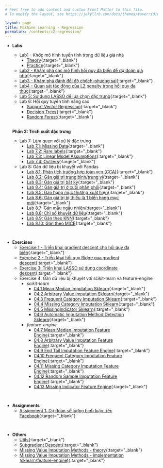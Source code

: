 ```yaml
---
# Feel free to add content and custom Front Matter to this file.
# To modify the layout, see https://jekyllrb.com/docs/themes/#overriding-theme-defaults

layout: page
title: Machine Learning - Regression
permalink: /contents/c2-regression/
---
```


- **Labs**
  - Lab1 - Khớp mô hình tuyến tính trong dữ liệu giá nhà
    - [Theory](lab-1-theory.html){:target="_blank"}
    - [Practice](lab-1.html){:target="_blank"}
  - [Lab2 - Khám phá các mô hình hồi quy đa biến để dự đoán giá nhà](lab-2.html){:target="_blank"}
  - [Lab3 - Khám phá đánh đổi độ chệch-phương sai](lab-3.html){:target="_blank"}
  - [Lab4 - Quan sát tác động của L2 penalty trong hồi quy đa thức](lab-4.html){:target="_blank"}
  - [Lab 5: Sử dụng LASSO để lựa chọn đặc trưng](lab-5.html){:target="_blank"}
  - Lab 6: Hồi quy tuyến tính nâng cao
    - [Support Vector Regression](lab-6-1-svr.html){:target="_blank"}
    - [Decision Trees](lab-6-2-decision-tree.html){:target="_blank"}
    - [Random Forest](lab-6-3-random-forest.html){:target="_blank"}
  
  <br>
  
  **Phần 3: Trích xuất đặc trưng**
  - Lab 7: Làm quen với xử lý đặc trưng
    - [Lab 7.1: Missing Data](lab-7-1-missing-data.html){:target="_blank"}
    - [Lab 7.2: Rare labels](lab-7-2-rare-labels.html){:target="_blank"}
    - [Lab 7.3: Linear Model Assumptions](lab-7-3-linear-model-assumptions.html){:target="_blank"}
    - [Lab 7.4: Outliers](lab-7-4-outliers.html){:target="_blank"}
  - Lab 8: Gán dữ liệu bị khuyết với Pandas
    - [Lab 8.1: Phân tích trường hợp toàn vẹn (CCA)](lab-8-1-phan-tich-truong-hop-toan-ven-CCA.html){:target="_blank"}
    - [Lab 8.2: Gán giá trị trung bình/trung vị](lab-8-2-gan-gia-tri-trung-binh-trung-vi.html){:target="_blank"}
    - [Lab 8.3: Gán giá trị bất kỳ](lab-8-3-gan-gia-tri-bat-ki.html){:target="_blank"}
    - [Lab 8.4: Gán giá trị ở cuối phân phối](lab-8-4-gan-gia-tri-o-cuoi-phan-phoi.html){:target="_blank"}
    - [Lab 8.5: Gán hạng mục thường xuất hiện](lab-8-5-gan-hang-muc-thuong-xuat-hien.html){:target="_blank"}
    - [Lab 8.6: Gán giá trị bị thiếu là 1 biến hạng mục mới](lab-8-6-bien-hang-muc-moi.html){:target="_blank"}
    - [Lab 8.7: Gán mẫu ngẫu nhiên](lab-8-7-mau-ngau-nhien.html){:target="_blank"}
    - [Lab 8.8: Chỉ số khuyết dữ liệu](lab-8-8-chi-so-khuyet-du-lieu.html){:target="_blank"}
    - [Lab 8.9: Gán theo KNN](lab-8-9-gan-theo-knn.html){:target="_blank"}
    - [Lab 8.10: Gán theo MICE](lab-8-10-MICE.html){:target="_blank"}

<br>

- **Exercises**
  - [Exercise 1 - Triển khai gradient descent cho hồi quy đa biến](exercise-1.html){:target="_blank"}
  - [Exercise 2 - Triển khai hồi quy Ridge qua gradient descent](exercise-2.html){:target="_blank"}
  - [Exercise 3: Triển khai LASSO sử dụng coordinate descent](exercise-3.html){:target="_blank"}
  - Exercise 4: Gán dữ liệu bị khuyết với scikit-learn và feature-engine
    - *scikit-learn*
      - [04.1 Mean Median Imputation Sklearn](exercise-4-feature-engineering/scikit-learn/04.1Mean-Median-Imputation-Sklearn.html){:target="_blank"}
      - [04.2 Arbitrary Value Imputation Sklearn](exercise-4-feature-engineering/scikit-learn/04.2Arbitrary-Value-Imputation-Sklearn.html){:target="_blank"}
      - [04.3 Frequent Category Imputation Sklearn](exercise-4-feature-engineering/scikit-learn/04.3Frequent-Category-Imputation-Sklearn.html){:target="_blank"}
      - [04.4 Missing Category Imputation Sklearn](exercise-4-feature-engineering/scikit-learn/04.4Missing-Category-Imputation-Sklearn.html){:target="_blank"}
      - [04.5 MissingIndicator Sklearn](exercise-4-feature-engineering/scikit-learn/04.5MissingIndicator-Sklearn.html){:target="_blank"}
      - [04.6 Automatic Imputation Method Detection Sklearn](exercise-4-feature-engineering/scikit-learn/04.6Automatic-Imputation-Method-Detection-Sklearn.html){:target="_blank"}
    - *feature-engine*
      - [04.7 Mean Median Imputation Feature Engine](exercise-4-feature-engineering/feature-engine/04.7Mean-Median-Imputation-Feature-Engine.html){:target="_blank"}
      - [04.8 Arbitrary Value Imputation Feature Engine](exercise-4-feature-engineering/feature-engine/04.8Arbitrary-Value-Imputation-Feature-Engine.html){:target="_blank"}
      - [04.9 End Tail Imputation Feature Engine](exercise-4-feature-engineering/feature-engine/04.9End-Tail-Imputation-Feature-Engine.html){:target="_blank"}
      - [04.10 Frequent Category Imputation Feature Engine](exercise-4-feature-engineering/feature-engine/04.10Frequent-Category-Imputation-Feature-Engine.html){:target="_blank"}
      - [04.11 Missing Category Imputation Feature Engine](exercise-4-feature-engineering/feature-engine/04.11Missing-Category-Imputation-Feature-Engine.html){:target="_blank"}
      - [04.12 Random Sample Imputation Feature Engine](exercise-4-feature-engineering/feature-engine/04.12Random-Sample-Imputation-Feature-Engine.html){:target="_blank"}
      - [04.13 Missing Indicator Feature Engine](exercise-4-feature-engineering/feature-engine/04.13Missing-Indicator-Feature-Engine.html){:target="_blank"}

<br>

- **Assignments**
  - [Assignment 1: Dự đoán số lượng bình luận trên Facebook](asm1.html){:target="_blank"}

<br>

- **Others**
    - [Utils](utils-doc.html){:target="_blank"}
    - [Subgradient Descent](Subgradient-Descent.html){:target="_blank"}
    - [Missing Value Imputation Methods - theory](MissingValueImputationMethods.htm){:target="_blank"}
    - [Missing Value Imputation Methods - implementation (sklearn/feature-engine)](MissingValueImputationMethods-2.htm){:target="_blank"}